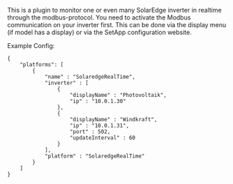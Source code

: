 This is a plugin to monitor one or even many SolarEdge inverter in realtime through the modbus-protocol. You need to activate the Modbus communication on your inverter first. This can be done via the display menu (if model has a display) or via the SetApp configuration website.

Example Config:
```aidl
{
	"platforms": [
		{
			"name" : "SolaredgeRealTime",
			"inverter" : [
				{
					"displayName" : "Photovoltaik",
					"ip" : "10.0.1.30"
				},
				{
					"displayName" : "Windkraft",
					"ip" : "10.0.1.31",
					"port" : 502,
					"updateInterval" : 60
				}
			],
			"platform" : "SolaredgeRealTime"
		}
	]
}
```
